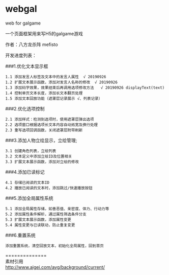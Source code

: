 # webgal
web for galgame

一个页面框架用来写H5的galgame游戏

作者：八方龙杀阵 mefisto

开发进度列表：

###1.优化文本显示框

	1.1	添加发言人标签及文本中的发言人属性  √ 20190926
	1.2	扩展文本展示函数，添加对发言人名称的修改  √ 20190926
	1.3	添加码字效果，效果结束后再调用选项修改方法   √ 20190926 displayText(text)
	1.4	控制单页文本长度，添加长文本翻页处理  
	1.5	添加文本回放功能（遮罩层记录展示 √、列表记录）  

###2.优化选项控制

	2.1	添加样式：检测到选项时，使用遮罩层弹出选项  
	2.2	选项窗口根据选项长文本内容自动拓宽及换行处理  
	2.3	重写选项回调函数，关闭遮罩层附带刷新  

###3.添加人物立绘显示，立绘管理;

	3.1 创建角色列表，立绘列表  
	3.2 文本定义中添加立绘ID及位置相关  
	3.3 扩展文本展示函数，添加对立绘的修改  

###4.添加已读标记

	4.1	存储已阅读的文本ID  
	4.2	播放已阅读的文本时，添加跳过/快速播放按钮  

###5.添加全局属性系统

	5.1	添加全局属性存储，如善恶值、亲密度、体力、行动力等  
	5.2	添加属性条件解析，通过属性筛选条件分支  
	5.3	扩展文本展示函数，添加属性变更  
	5.4	属性变更与已读联动，防止重复变更  

###6.重置系统

	添加重置系统，清空回放文本，初始化全局属性，回到首页  


==============  
素材引用  
http://www.aigei.com/avg/background/current/
